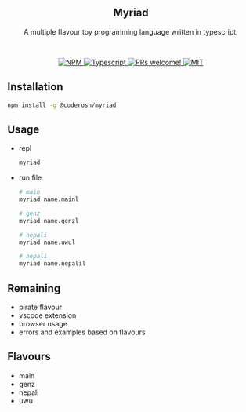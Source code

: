 <h2 align="center">Myriad</h2>
<p align="center">A multiple flavour toy programming language written in typescript.</p>

<br />
<p align="center">
  <a href="https://www.npmjs.com/package/@coderosh/myriad">
    <img alt="NPM" src="https://img.shields.io/npm/v/@coderosh/myriad" />
  </a>
  <a href="https://github.com/coderosh/myriad">
    <img src="https://img.shields.io/badge/types-typescript-blue.svg" alt="Typescript" />
  </a>
  <a href="https://github.com/coderosh/myriad">
    <img src="https://img.shields.io/badge/PRs-welcome-brightgreen.svg" alt="PRs welcome!" />
  </a>
  <a href="https://github.com/coderosh/myriad">
    <img alt="MIT" src="https://img.shields.io/badge/license-MIT-blue.svg" />
  </a>
</p>

## Installation

```sh
npm install -g @coderosh/myriad
```

## Usage

- repl
  ```sh
  myriad
  ```
- run file

  ```sh
  # main
  myriad name.mainl

  # genz
  myriad name.genzl

  # nepali
  myriad name.uwul

  # nepali
  myriad name.nepalil
  ```

## Remaining

- pirate flavour
- vscode extension
- browser usage
- errors and examples based on flavours

## Flavours

- main
- genz
- nepali
- uwu
